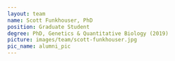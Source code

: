 ```yaml
---
layout: team
name: Scott Funkhouser, PhD
position: Graduate Student 
degree: PhD, Genetics & Quantitative Biology (2019)
picture: images/team/scott-funkhouser.jpg
pic_name: alumni_pic
---
```

